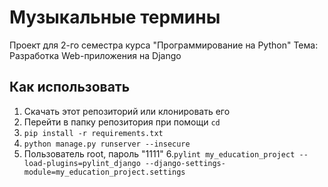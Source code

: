 # Музыкальные термины
Проект для 2-го семестра курса "Программирование на Python"
Тема: Разработка Web-приложения на Django

## Как использовать

1. Скачать этот репозиторий или клонировать его
2. Перейти в папку репозитория при помощи `cd`
3. `pip install -r requirements.txt`
4. `python manage.py runserver --insecure`
5.  Пользователь root, пароль "1111"
6.`pylint my_education_project --load-plugins=pylint_django --django-settings-module=my_education_project.settings`








